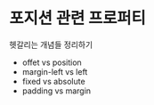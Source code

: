# 포지션 관련 프로퍼티

헷갈리는 개념들 정리하기

- offet vs position
- margin-left vs left
- fixed vs absolute
- padding vs margin